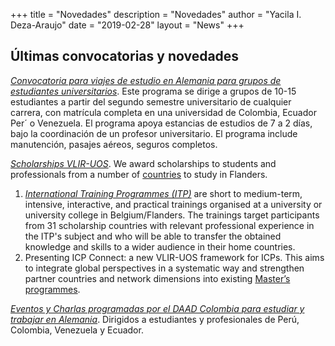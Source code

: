 +++
title = "Novedades"
description = "Novedades"
author = "Yacila I. Deza-Araujo"
date = "2019-02-28"
layout = "News"
+++

## &Uacute;ltimas convocatorias y novedades

[*Convocatoria para viajes de estudio en Alemania para grupos de estudiantes universitarios*](https://www.daad.co/files/2021/10/GUIA_convocatoria_VIAJES_ESTUDIOS.pdf). Este programa se dirige a grupos de 10-15 estudiantes a partir del segundo semestre universitario de cualquier carrera, con matr&iacute;cula completa en una universidad de Colombia, Ecuador Per&acute; o Venezuela. El programa apoya estancias de estudios de 7 a 2 d&iacute;as, bajo la coordinaci&oacute;n de un profesor universitario. El programa include manutenci&oacute;n, pasajes a&eacute;reos, seguros completos. 

[*Scholarships  VLIR-UOS*](https://www.vliruos.be/en/scholarships/6). We award scholarships to students and professionals from a number of [countries](https://www.vliruos.be/en/countries/96) to study in Flanders. 
1. [*International Training Programmes (ITP)*](https://www.vliruos.be/en/scholarships/scholarships_in_flanders/scholarships_for_trainings_(itp)/11) are short to medium-term, intensive, interactive, and practical trainings organised at a university or university college in Belgium/Flanders. The trainings target participants from 31 scholarship countries with relevant professional experience in the ITP's subject and who will be able to transfer the obtained knowledge and skills to a wider audience in their home countries.
2. Presenting ICP Connect: a new VLIR-UOS framework for ICPs. This aims to integrate global perspectives in a systematic way and strengthen partner countries and network dimensions into existing [Master’s programmes](https://www.vliruos.be/en/ongoing_calls/1523).

[*Eventos y Charlas programadas por el DAAD Colombia para estudiar y trabajar en Alemania*](https://www.daad.co/es/quienes-somos/eventos-y-charlas-programadas/). Dirigidos a estudiantes y profesionales de Per&uacute;, Colombia, Venezuela y Ecuador.

















